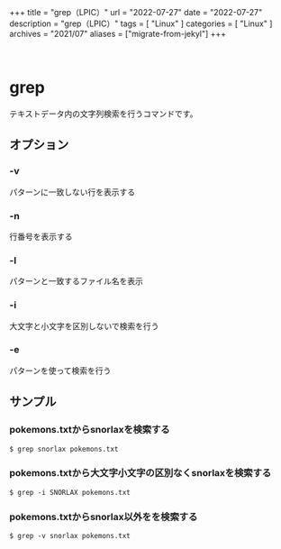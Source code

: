 +++
title = "grep（LPIC）"
url = "2022-07-27"
date = "2022-07-27"
description = "grep（LPIC）"
tags = [
  "Linux"
]
categories = [
  "Linux"
]
archives = "2021/07"
aliases = ["migrate-from-jekyl"]
+++

<br>

# grep

テキストデータ内の文字列検索を行うコマンドです。


## オプション

### -v

パターンに一致しない行を表示する

### -n

行番号を表示する

### -l

パターンと一致するファイル名を表示

### -i

大文字と小文字を区別しないで検索を行う

### -e

パターンを使って検索を行う


## サンプル

### pokemons.txtからsnorlaxを検索する

```
$ grep snorlax pokemons.txt
```


### pokemons.txtから大文字小文字の区別なくsnorlaxを検索する

```
$ grep -i SNORLAX pokemons.txt
```


### pokemons.txtからsnorlax以外をを検索する

```
$ grep -v snorlax pokemons.txt
```
